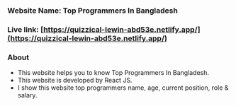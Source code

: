 ### Website Name:  Top Programmers In Bangladesh
### Live link: [https://quizzical-lewin-abd53e.netlify.app/](https://quizzical-lewin-abd53e.netlify.app/)

### About

- This website helps you to know Top Programmers In Bangladesh.
- This website is developed by React JS.
- I show this website top programmers name, age, current position, role & salary. 
